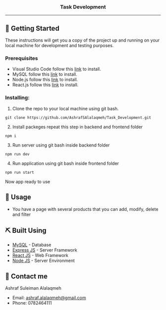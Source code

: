 

<h3 align="center">Task Development</h3>

---



## 🏁 Getting Started <a name = "getting_started"></a>

These instructions will get you a copy of the project up and running on your local machine for development and testing purposes.

### Prerequisites

- Visual Studio Code follow this <a href='https://code.visualstudio.com/'>link</a> to install.
- MySQL follow this <a href='https://dev.mysql.com/downloads/'>link</a> to install.
- Node.js follow this <a href='https://nodejs.org/en/'>link</a> to install.
- React.js follow this <a href='https://https://reactjs.org/'>link</a> to install.


### Installing:

1. Clone the repo to your local machine using git bash.

```
git clone https://github.com/AshrafSAlalaqmeh/Task_Development.git
```

2. Install packeges repeat this step in backend and frontend folder

```
npm i
```

3. Run server using git bash inside backend folder

```
npm run dev
```

4. Run application using git bash inside frontend folder

```
npm run start
```

Now app ready to use

## 🎈 Usage <a name="usage"></a>


- You have a page with several products that you can add, modify, delete and filter


## ⛏️ Built Using <a name = "built_using"></a>

- [MySQL](https://dev.mysql.com/downloads/) - Database
- [Express JS](https://expressjs.com/) - Server Framework
- [React JS](https://https://reactjs.org/) - Web Framework
- [Node JS](https://nodejs.org/en/) - Server Environment


## 🏁 Contact me <a name = "contact_me"></a>
Ashraf Suleiman Alalaqmeh
- Email: ashraf.alalaqmeh@gmail.com
- Phone: 0782464111


